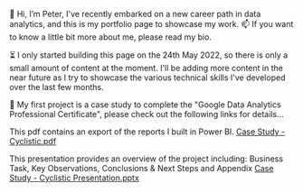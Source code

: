 👀 Hi, I’m Peter, I've recently embarked on a new career path in data analytics, and this is my portfolio page to showcase my work. 📫 If you want to know a little bit more about me, please read my bio. 

⏳ I only started building this page on the 24th May 2022, so there is only a small amount of content at the moment. I'll be adding more content in the near future as I try to showcase the various technical skills I've developed over the last few months.

🌱 My first project is a case study to complete the "Google Data Analytics Professional Certificate", please check out the following links for details...

This pdf contains an export of the reports I built in Power BI. [Case Study - Cyclistic.pdf](https://github.com/pj2911/pj2911/files/8771087/Case.Study.-.Cyclistic.pdf)

This presentation provides an overview of the project including: Business Task, Key Observations, Conclusions & Next Steps and Appendix
[Case Study - Cyclistic Presentation.pptx](https://github.com/pj2911/pj2911/files/8771109/Case.Study.-.Cyclistic.Presentation.pptx)

<!---
pj2911/pj2911 is a ✨ special ✨ repository because its `README.md` (this file) appears on your GitHub profile.
You can click the Preview link to take a look at your changes.
--->

